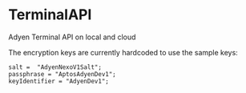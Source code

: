 # TerminalAPI
Adyen Terminal API on local and cloud 

The encryption keys are currently hardcoded to use the sample keys:
```
salt =  "AdyenNexoV1Salt";
passphrase = "AptosAdyenDev1";
keyIdentifier = "AdyenDev1";
```

